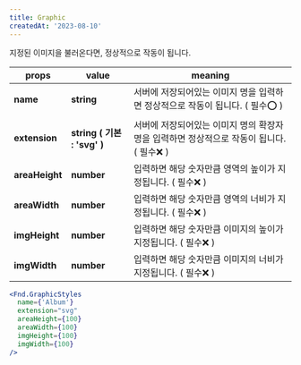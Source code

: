 ```yaml
---
title: Graphic
createdAt: '2023-08-10'
---
```


지정된 이미지을 불러온다면, 정상적으로 작동이 됩니다.

| props          | value                       | meaning                                                                                  |
| -------------- | --------------------------- | ---------------------------------------------------------------------------------------- |
| **name**       | **string**                  | 서버에 저장되어있는 이미지 명을 입력하면 정상적으로 작동이 됩니다. ( 필수⭕ )            |
| **extension**  | **string ( 기본 : 'svg' )** | 서버에 저장되어있는 이미지 명의 확장자명을 입력하면 정상적으로 작동이 됩니다. ( 필수❌ ) |
| **areaHeight** | **number**                  | 입력하면 해당 숫자만큼 영역의 높이가 지정됩니다. ( 필수❌ )                              |
| **areaWidth**  | **number**                  | 입력하면 해당 숫자만큼 영역의 너비가 지정됩니다. ( 필수❌ )                              |
| **imgHeight**  | **number**                  | 입력하면 해당 숫자만큼 이미지의 높이가 지정됩니다. ( 필수❌ )                            |
| **imgWidth**   | **number**                  | 입력하면 해당 숫자만큼 이미지의 너비가 지정됩니다. ( 필수❌ )                            |

```jsx
<Fnd.GraphicStyles
  name={'Album'}
  extension="svg"
  areaHeight={100}
  areaWidth={100}
  imgHeight={100}
  imgWidth={100}
/>
```
